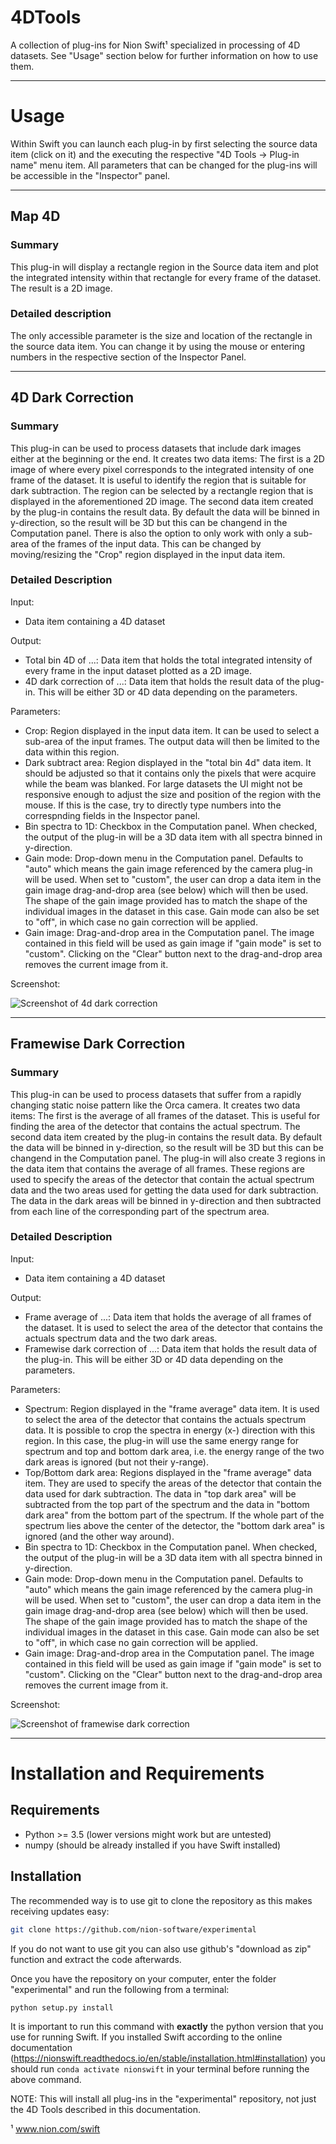 4DTools
============

A collection of plug-ins for Nion Swift¹ specialized in processing of 4D datasets. See "Usage" section below for further information on how to use them.

__________________________________________________________

Usage
======
Within Swift you can launch each plug-in by first selecting the source data item (click on it) and the executing the respective "4D Tools -> Plug-in name" menu item. All parameters that can be changed for the plug-ins will be accessible in the "Inspector" panel.

__________________________________________________________


Map 4D
----------
### Summary
This plug-in will display a rectangle region in the Source data item and plot the integrated intensity within that rectangle for every frame of the dataset. The result is a 2D image.

### Detailed description
The only accessible parameter is the size and location of the rectangle in the source data item. You can change it by using the mouse or entering numbers in the respective section of the Inspector Panel.

__________________________________________________________

4D Dark Correction
---------------------------
### Summary
This plug-in can be used to process datasets that include dark images either at the beginning or the end. It creates two data items: The first is a 2D image of where every pixel corresponds to the integrated intensity of one frame of the dataset. It is useful to identify the region that is suitable for dark subtraction. The region can be selected by a rectangle region that is displayed in the aforementioned 2D image.
The second data item created by the plug-in contains the result data. By default the data will be binned in y-direction, so the result will be 3D but this can be changend in the Computation panel.
There is also the option to only work with only a sub-area of the frames of the input data. This can be changed by moving/resizing the "Crop" region displayed in the input data item.

### Detailed Description
Input:

* Data item containing a 4D dataset

Output:

* Total bin 4D of ...: Data item that holds the total integrated intensity of every frame in the input dataset plotted as a 2D image.
* 4D dark correction of ...: Data item that holds the result data of the plug-in. This will be either 3D or 4D data depending on the parameters.

Parameters:

* Crop: Region displayed in the input data item. It can be used to select a sub-area of the input frames. The output data will then be limited to the data within this region.
* Dark subtract area: Region displayed in the "total bin 4d" data item. It should be adjusted so that it contains only the pixels that were acquire while the beam was blanked. For large datasets the UI might not be responsive enough to adjust the size and position of the region with the mouse. If this is the case, try to directly type numbers into the correspnding fields in the Inspector panel.
* Bin spectra to 1D: Checkbox in the Computation panel. When checked, the output of the plug-in will be a 3D data item with all spectra binned in y-direction.
* Gain mode: Drop-down menu in the Computation panel. Defaults to "auto" which means the gain image referenced by the camera plug-in will be used. When set to "custom", the user can drop a data item in the gain image drag-and-drop area (see below) which will then be used. The shape of the gain image provided has to match the shape of the individual images in the dataset in this case. Gain mode can also be set to "off", in which case no gain correction will be applied.
* Gain image: Drag-and-drop area in the Computation panel. The image contained in this field will be used as gain image if "gain mode" is set to "custom". Clicking on the "Clear" button next to the drag-and-drop area removes the current image from it.

Screenshot:

![Screenshot of 4d dark correction](4d_dark_correction.png "Screenshot of 4d dark correction")

__________________________________________________________

Framewise Dark Correction
---------------------------------------
### Summary
This plug-in can be used to process datasets that suffer from a rapidly changing static noise pattern like the Orca camera. It creates two data items: The first is the average of all frames of the dataset. This is useful for finding the area of the detector that contains the actual spectrum. The second data item created by the plug-in contains the result data. By default the data will be binned in y-direction, so the result will be 3D but this can be changend in the Computation panel.
The plug-in will also create 3 regions in the data item that contains the average of all frames. These regions are used to specify the areas of the detector that contain the actual spectrum data and the two areas used for getting the data used for dark subtraction. The data in the dark areas will be binned in y-direction and then subtracted from each line of the corresponding part of the spectrum area.

### Detailed Description
Input:

* Data item containing a 4D dataset

Output:

* Frame average of ...: Data item that holds the average of all frames of the dataset. It is used to select the area of the detector that contains the actuals spectrum data and the two dark areas.
* Framewise dark correction of ...: Data item that holds the result data of the plug-in. This will be either 3D or 4D data depending on the parameters.

Parameters:

* Spectrum: Region displayed in the "frame average" data item. It is used to select the area of the detector that contains the actuals spectrum data. It is possible to crop the spectra in energy (x-) direction  with this region. In this case, the plug-in will use the same energy range for spectrum and top and bottom dark area, i.e. the energy range of the two dark areas is ignored (but not their y-range).
* Top/Bottom dark area: Regions displayed in the "frame average" data item. They are used to specify the areas of the detector that contain the data used for dark subtraction. The data in "top dark area" will be subtracted from the top part of the spectrum and the data in "bottom dark area" from the bottom part of the spectrum. If the whole part of the spectrum lies above the center of the detector, the "bottom dark area" is ignored (and the other way around).
* Bin spectra to 1D: Checkbox in the Computation panel. When checked, the output of the plug-in will be a 3D data item with all spectra binned in y-direction.
* Gain mode: Drop-down menu in the Computation panel. Defaults to "auto" which means the gain image referenced by the camera plug-in will be used. When set to "custom", the user can drop a data item in the gain image drag-and-drop area (see below) which will then be used. The shape of the gain image provided has to match the shape of the individual images in the dataset in this case. Gain mode can also be set to "off", in which case no gain correction will be applied.
* Gain image: Drag-and-drop area in the Computation panel. The image contained in this field will be used as gain image if "gain mode" is set to "custom". Clicking on the "Clear" button next to the drag-and-drop area removes the current image from it.

Screenshot:

![Screenshot of framewise dark correction](framewise_dark_correction.png "Screenshot of framewise dark correction")

__________________________________________________________

Installation and Requirements
=============================

Requirements
------------
* Python >= 3.5 (lower versions might work but are untested)
* numpy (should be already installed if you have Swift installed)

Installation
------------
The recommended way is to use git to clone the repository as this makes receiving updates easy:
```bash
git clone https://github.com/nion-software/experimental
```

If you do not want to use git you can also use github's "download as zip" function and extract the code afterwards.

Once you have the repository on your computer, enter the folder "experimental" and run the following from a terminal:

```bash
python setup.py install
```

It is important to run this command with __exactly__ the python version that you use for running Swift. If you installed Swift according to the online documentation (https://nionswift.readthedocs.io/en/stable/installation.html#installation) you should run `conda activate nionswift` in your terminal before running the above command.

NOTE: This will install all plug-ins in the "experimental" repository, not just the 4D Tools described in this documentation.

¹ www.nion.com/swift
